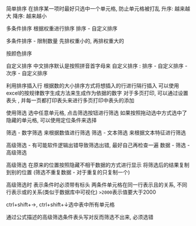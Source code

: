 简单排序
在排序某一项时最好只选中一个单元格, 防止单元格被打乱
升序: 越来越大 降序: 越来越小

多条件排序
根据权重进行排序
排序 - 自定义排序

多条件排序 - 限制数量
先排权重小的, 再排权重大的

按颜色排序

自定义排序
中文排序默认是按照拼音首字母来
自定义排序 : 排序 - 自定义排序 - 次序 - 自定义排序

利用排序插入行
根据数的大小排序方式将想插入的行进行隔行插入
可以使用excel的按规律数字生成方法来生成作为依据的数字
对于多页打印, 可以通过设置表头 , 并每一页都打印表头来进行多页打印中表头的添加


使用筛选
选中任意单元格, 点击筛选按钮进行筛选
如果按照拖动选中方式选中了隐藏的单元格, 可以使用定位条件来选择

筛选 - 数字筛选 来根据数值进行筛选
筛选 - 文本筛选 来根据文本特征进行筛选

高级筛选 - 有可能软件逻辑出错导致筛选出错, 最好自己再检查一遍
数据 - 筛选 - 高级筛选

高级筛选
在原来的位置按照隐藏不相干数据的方式进行显示
将筛选后的结果复制到别的位置
(筛选不重复数据 - 对于重复的只复制一个)

高级筛选时
表示条件时必须带有标头
两条件单元格在同一行表示且的关系, 不同行表示或的关系(类似于数据库中可视化)
`>2000`表示值要大于2000

ctrl+shift+→, ctrl+shift+↓选中表中所有单元格

通过公式描述的高级筛选条件表头写对反而筛选不出来, 必须选错


